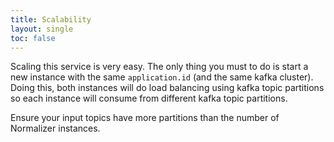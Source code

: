 ```yaml
---
title: Scalability
layout: single
toc: false
---
```



Scaling this service is very easy. The only thing you must to do is start a new instance with the same `application.id` (and the same kafka cluster). 
Doing this, both instances will do load balancing using kafka topic partitions so each instance will consume from different kafka topic partitions.

Ensure your input topics have more partitions than the number of Normalizer instances.
 